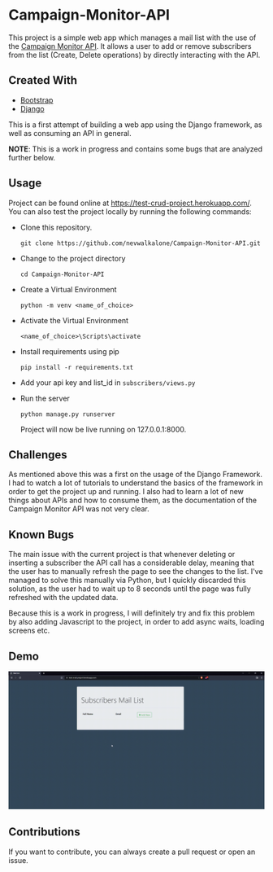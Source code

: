 # Campaign-Monitor-API

This project is a simple web app which manages a mail list with the use of the [Campaign Monitor API](https://www.campaignmonitor.com/api/). It allows a user to add or remove subscribers from the list (Create, Delete operations) by directly interacting with the API.

## Created With

- [Bootstrap](https://getbootstrap.com/])
- [Django](https://www.djangoproject.com/)

This is a first attempt of building a web app using the Django framework, as well as consuming an API in general.

**NOTE**: This is a work in progress and contains some bugs that are analyzed further below.

## Usage

Project can be found online at https://test-crud-project.herokuapp.com/. You can also test the project locally by running the following commands:

- Clone this repository.

  ```console
  git clone https://github.com/nevwalkalone/Campaign-Monitor-API.git
  ```

- Change to the project directory

  ```console
  cd Campaign-Monitor-API
  ```

- Create a Virtual Environment

  ```console
  python -m venv <name_of_choice>
  ```

- Activate the Virtual Environment

  ```console
  <name_of_choice>\Scripts\activate
  ```

- Install requirements using pip

  ```console
  pip install -r requirements.txt
  ```
  
 - Add your api key and list_id in `subscribers/views.py` 

- Run the server

  ```console
  python manage.py runserver
  ```

  Project will now be live running on 127.0.0.1:8000.

## Challenges

As mentioned above this was a first on the usage of the Django Framework. I had to watch a lot of tutorials to understand the basics of the framework in order to get the project up and running. I also had to learn a lot of new things about APIs and how to consume them, as the documentation of the Campaign Monitor API was not very clear.

## Known Bugs

The main issue with the current project is that whenever deleting or inserting a subscriber the API call has a considerable delay, meaning that the user has to manually refresh the page to see the changes to the list. I've managed to solve this manually via Python, but I quickly discarded this solution, as the user had to wait up to 8 seconds until the page was fully refreshed with the updated data.

Because this is a work in progress, I will definitely try and fix this problem by also adding Javascript to the project, in order to add async waits, loading screens etc.

## Demo

![](demo.gif)

## Contributions

If you want to contribute, you can always create a pull request or open an issue.

